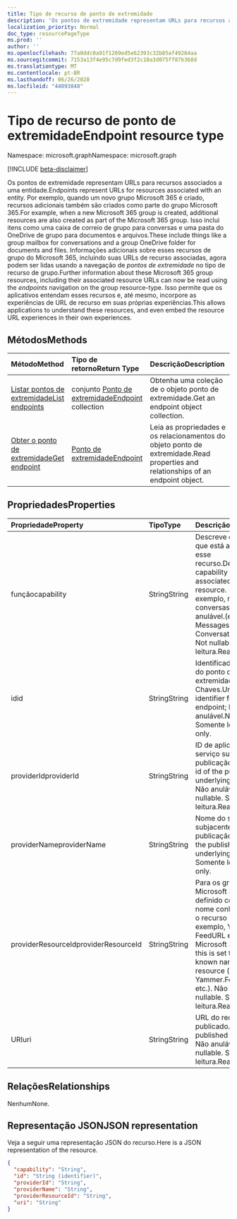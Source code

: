 ```yaml
---
title: Tipo de recurso de ponto de extremidade
description: 'Os pontos de extremidade representam URLs para recursos associados a uma entidade.  Por exemplo, quando um novo grupo Microsoft 365 é criado, recursos adicionais também são criados como parte do grupo Microsoft 365. Isso inclui itens como uma caixa de correio de grupo para conversas e uma pasta do OneDrive de grupo para documentos e arquivos. Informações adicionais sobre esses recursos de grupo do Microsoft 365, incluindo suas URLs de recurso associadas, agora podem ser lidas usando a navegação de *pontos de extremidade* no tipo de recurso de grupo. Isso permite que os aplicativos entendam esses recursos e, até mesmo, incorpore as experiências de URL de recurso em suas próprias experiências. '
localization_priority: Normal
doc_type: resourcePageType
ms.prod: ''
author: ''
ms.openlocfilehash: 77a0ddc0a91f1269ed5e62393c32b85af49264aa
ms.sourcegitcommit: 7153a13f4e95c7d9fed3f2c10a3d075ff87b368d
ms.translationtype: MT
ms.contentlocale: pt-BR
ms.lasthandoff: 06/26/2020
ms.locfileid: "44893848"
---
```

# <a name="endpoint-resource-type"></a><span data-ttu-id="b5b01-107">Tipo de recurso de ponto de extremidade</span><span class="sxs-lookup"><span data-stu-id="b5b01-107">Endpoint resource type</span></span>

<span data-ttu-id="b5b01-108">Namespace: microsoft.graph</span><span class="sxs-lookup"><span data-stu-id="b5b01-108">Namespace: microsoft.graph</span></span>

[!INCLUDE [beta-disclaimer](../../includes/beta-disclaimer.md)]

<span data-ttu-id="b5b01-109">Os pontos de extremidade representam URLs para recursos associados a uma entidade.</span><span class="sxs-lookup"><span data-stu-id="b5b01-109">Endpoints represent URLs for resources associated with an entity.</span></span>  <span data-ttu-id="b5b01-110">Por exemplo, quando um novo grupo Microsoft 365 é criado, recursos adicionais também são criados como parte do grupo Microsoft 365.</span><span class="sxs-lookup"><span data-stu-id="b5b01-110">For example, when a new Microsoft 365 group is created, additional resources are also created as part of the Microsoft 365 group.</span></span> <span data-ttu-id="b5b01-111">Isso inclui itens como uma caixa de correio de grupo para conversas e uma pasta do OneDrive de grupo para documentos e arquivos.</span><span class="sxs-lookup"><span data-stu-id="b5b01-111">These include things like a group mailbox for conversations and a group OneDrive folder for documents and files.</span></span> <span data-ttu-id="b5b01-112">Informações adicionais sobre esses recursos de grupo do Microsoft 365, incluindo suas URLs de recurso associadas, agora podem ser lidas usando a navegação de *pontos de extremidade* no tipo de recurso de grupo.</span><span class="sxs-lookup"><span data-stu-id="b5b01-112">Further information about these Microsoft 365 group resources, including their associated resource URLs can now be read using the *endpoints* navigation on the group resource-type.</span></span> <span data-ttu-id="b5b01-113">Isso permite que os aplicativos entendam esses recursos e, até mesmo, incorpore as experiências de URL de recurso em suas próprias experiências.</span><span class="sxs-lookup"><span data-stu-id="b5b01-113">This allows applications to understand these resources, and even embed the resource URL experiences in their own experiences.</span></span> 

## <a name="methods"></a><span data-ttu-id="b5b01-114">Métodos</span><span class="sxs-lookup"><span data-stu-id="b5b01-114">Methods</span></span>

| <span data-ttu-id="b5b01-115">Método</span><span class="sxs-lookup"><span data-stu-id="b5b01-115">Method</span></span>           | <span data-ttu-id="b5b01-116">Tipo de retorno</span><span class="sxs-lookup"><span data-stu-id="b5b01-116">Return Type</span></span>    |<span data-ttu-id="b5b01-117">Descrição</span><span class="sxs-lookup"><span data-stu-id="b5b01-117">Description</span></span>|
|:---------------|:--------|:----------|
|[<span data-ttu-id="b5b01-118">Listar pontos de extremidade</span><span class="sxs-lookup"><span data-stu-id="b5b01-118">List endpoints</span></span>](../api/group-list-endpoints.md) |<span data-ttu-id="b5b01-119">conjunto [Ponto de extremidade](endpoint.md)</span><span class="sxs-lookup"><span data-stu-id="b5b01-119">[Endpoint](endpoint.md) collection</span></span>| <span data-ttu-id="b5b01-120">Obtenha uma coleção de o objeto ponto de extremidade.</span><span class="sxs-lookup"><span data-stu-id="b5b01-120">Get an endpoint object collection.</span></span> |
|[<span data-ttu-id="b5b01-121">Obter o ponto de extremidade</span><span class="sxs-lookup"><span data-stu-id="b5b01-121">Get endpoint</span></span>](../api/endpoint-get.md) | [<span data-ttu-id="b5b01-122">Ponto de extremidade</span><span class="sxs-lookup"><span data-stu-id="b5b01-122">Endpoint</span></span>](endpoint.md) |<span data-ttu-id="b5b01-123">Leia as propriedades e os relacionamentos do objeto ponto de extremidade.</span><span class="sxs-lookup"><span data-stu-id="b5b01-123">Read properties and relationships of an endpoint object.</span></span>|

## <a name="properties"></a><span data-ttu-id="b5b01-124">Propriedades</span><span class="sxs-lookup"><span data-stu-id="b5b01-124">Properties</span></span>
| <span data-ttu-id="b5b01-125">Propriedade</span><span class="sxs-lookup"><span data-stu-id="b5b01-125">Property</span></span>     | <span data-ttu-id="b5b01-126">Tipo</span><span class="sxs-lookup"><span data-stu-id="b5b01-126">Type</span></span>   |<span data-ttu-id="b5b01-127">Descrição</span><span class="sxs-lookup"><span data-stu-id="b5b01-127">Description</span></span>|
|:---------------|:--------|:----------|
| <span data-ttu-id="b5b01-128">função</span><span class="sxs-lookup"><span data-stu-id="b5b01-128">capability</span></span>     | <span data-ttu-id="b5b01-129">String</span><span class="sxs-lookup"><span data-stu-id="b5b01-129">String</span></span>  | <span data-ttu-id="b5b01-130">Descreve o recurso que está associado a esse recurso.</span><span class="sxs-lookup"><span data-stu-id="b5b01-130">Describes the capability that is associated with this resource.</span></span> <span data-ttu-id="b5b01-131">(por exemplo, mensagens, conversas etc.)  Não anulável.</span><span class="sxs-lookup"><span data-stu-id="b5b01-131">(e.g. Messages, Conversations, etc.)  Not nullable.</span></span> <span data-ttu-id="b5b01-132">Somente leitura.</span><span class="sxs-lookup"><span data-stu-id="b5b01-132">Read-only.</span></span> |
| <span data-ttu-id="b5b01-133">id</span><span class="sxs-lookup"><span data-stu-id="b5b01-133">id</span></span>             | <span data-ttu-id="b5b01-134">String</span><span class="sxs-lookup"><span data-stu-id="b5b01-134">String</span></span>  | <span data-ttu-id="b5b01-135">Identificador exclusivo do ponto de extremidade; Chaves.</span><span class="sxs-lookup"><span data-stu-id="b5b01-135">Unique identifier for the endpoint; Key.</span></span> <span data-ttu-id="b5b01-136">Não anulável.</span><span class="sxs-lookup"><span data-stu-id="b5b01-136">Not nullable.</span></span> <span data-ttu-id="b5b01-137">Somente leitura.</span><span class="sxs-lookup"><span data-stu-id="b5b01-137">Read-only.</span></span>|
| <span data-ttu-id="b5b01-138">providerId</span><span class="sxs-lookup"><span data-stu-id="b5b01-138">providerId</span></span>     | <span data-ttu-id="b5b01-139">String</span><span class="sxs-lookup"><span data-stu-id="b5b01-139">String</span></span>  | <span data-ttu-id="b5b01-140">ID de aplicativo do serviço subjacente de publicação.</span><span class="sxs-lookup"><span data-stu-id="b5b01-140">Application id of the publishing underlying service.</span></span> <span data-ttu-id="b5b01-141">Não anulável.</span><span class="sxs-lookup"><span data-stu-id="b5b01-141">Not nullable.</span></span> <span data-ttu-id="b5b01-142">Somente leitura.</span><span class="sxs-lookup"><span data-stu-id="b5b01-142">Read-only.</span></span>|
| <span data-ttu-id="b5b01-143">providerName</span><span class="sxs-lookup"><span data-stu-id="b5b01-143">providerName</span></span>   | <span data-ttu-id="b5b01-144">String</span><span class="sxs-lookup"><span data-stu-id="b5b01-144">String</span></span>  | <span data-ttu-id="b5b01-145">Nome do serviço subjacente de publicação.</span><span class="sxs-lookup"><span data-stu-id="b5b01-145">Name of the publishing underlying service.</span></span> <span data-ttu-id="b5b01-146">Somente leitura.</span><span class="sxs-lookup"><span data-stu-id="b5b01-146">Read-only.</span></span>|
| <span data-ttu-id="b5b01-147">providerResourceId</span><span class="sxs-lookup"><span data-stu-id="b5b01-147">providerResourceId</span></span>|<span data-ttu-id="b5b01-148">String</span><span class="sxs-lookup"><span data-stu-id="b5b01-148">String</span></span>| <span data-ttu-id="b5b01-149">Para os grupos do Microsoft 365, isso é definido como um nome conhecido para o recurso (por exemplo, Yammer. FeedURL etc.).</span><span class="sxs-lookup"><span data-stu-id="b5b01-149">For Microsoft 365 groups, this is set to a well-known name for the resource (e.g. Yammer.FeedURL etc.).</span></span> <span data-ttu-id="b5b01-150">Não anulável.</span><span class="sxs-lookup"><span data-stu-id="b5b01-150">Not nullable.</span></span> <span data-ttu-id="b5b01-151">Somente leitura.</span><span class="sxs-lookup"><span data-stu-id="b5b01-151">Read-only.</span></span>|
| <span data-ttu-id="b5b01-152">URI</span><span class="sxs-lookup"><span data-stu-id="b5b01-152">uri</span></span>            | <span data-ttu-id="b5b01-153">String</span><span class="sxs-lookup"><span data-stu-id="b5b01-153">String</span></span>  | <span data-ttu-id="b5b01-154">URL do recurso publicado.</span><span class="sxs-lookup"><span data-stu-id="b5b01-154">URL of the published resource.</span></span> <span data-ttu-id="b5b01-155">Não anulável.</span><span class="sxs-lookup"><span data-stu-id="b5b01-155">Not nullable.</span></span> <span data-ttu-id="b5b01-156">Somente leitura.</span><span class="sxs-lookup"><span data-stu-id="b5b01-156">Read-only.</span></span>|

## <a name="relationships"></a><span data-ttu-id="b5b01-157">Relações</span><span class="sxs-lookup"><span data-stu-id="b5b01-157">Relationships</span></span>

<span data-ttu-id="b5b01-158">Nenhum</span><span class="sxs-lookup"><span data-stu-id="b5b01-158">None.</span></span>


## <a name="json-representation"></a><span data-ttu-id="b5b01-159">Representação JSON</span><span class="sxs-lookup"><span data-stu-id="b5b01-159">JSON representation</span></span>
<span data-ttu-id="b5b01-160">Veja a seguir uma representação JSON do recurso.</span><span class="sxs-lookup"><span data-stu-id="b5b01-160">Here is a JSON representation of the resource.</span></span>

<!-- {
  "blockType": "resource",
  "optionalProperties": [

  ],
  "@odata.type": "microsoft.graph.endpoint"
}-->

```json
{
  "capability": "String",
  "id": "String (identifier)",
  "providerId": "String",
  "providerName": "String",
  "providerResourceId": "String",
  "uri": "String"
}

```

<!-- uuid: 8fcb5dbc-d5aa-4681-8e31-b001d5168d79
2015-10-25 14:57:30 UTC -->
<!--
{
  "type": "#page.annotation",
  "description": "Endpoint resource",
  "keywords": "",
  "section": "documentation",
  "tocPath": "",
  "suppressions": []
}
-->
